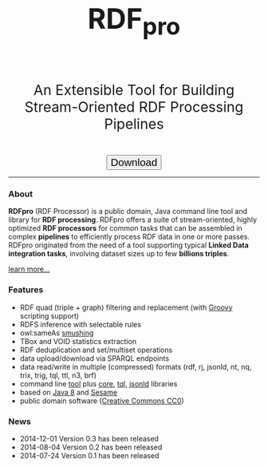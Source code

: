 
<div class="row">
<br/>
<br/>
<div class="span12">
<div class="well sidebar" style="text-align: center">
<h1 style="font-size:400%">RDF<sub>pro</sub></h1><br/>
<p style="font-size:200%">An Extensible Tool for Building Stream-Oriented RDF Processing Pipelines</p><br/>
<form method="GET" action="install.html"><button class="btn btn-primary btn-large" type="submit" style="font-size:150%">Download</button></form>
</div>
</div>
</div>

---------------------------------------

### About

**RDFpro** (RDF Processor) is a public domain, Java command line tool and library for **RDF processing**.
RDFpro offers a suite of stream-oriented, highly optimized **RDF processors** for common tasks that can be assembled in complex **pipelines** to efficiently process RDF data in one or more passes.
RDFpro originated from the need of a tool supporting typical **Linked Data integration tasks**, involving dataset sizes up to few **billions triples**.

[learn more...](model.html)

### Features

- RDF quad (triple + graph) filtering and replacement (with [Groovy](http://groovy.codehaus.org/) scripting support)
- RDFS inference with selectable rules
- owl:sameAs [smushing](http://patterns.dataincubator.org/book/smushing.html)
- TBox and VOID statistics extraction
- RDF deduplication and set/multiset operations
- data upload/download via SPARQL endpoints
- data read/write in multiple (compressed) formats (rdf, rj, jsonld, nt, nq, trix, trig, tql, ttl, n3, brf)
- command line [tool](usage.html) plus [core](rdfprolib.html), [tql](tql.html), [jsonld](jsonld.html) libraries
- based on [Java 8](http://www.oracle.com/technetwork/java/javase/overview/java8-2100321.html) and [Sesame](http://www.openrdf.org/)
- public domain software ([Creative Commons CC0](license.html))


### News

- 2014-12-01 Version 0.3 has been released
- 2014-08-04 Version 0.2 has been released
- 2014-07-24 Version 0.1 has been released
